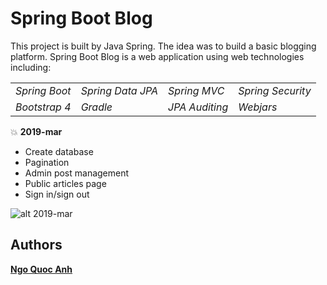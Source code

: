 # Spring Boot Blog

This project is built by Java Spring. The idea was to build a basic blogging platform. Spring Boot Blog is a web application using web technologies including:

|  |  |  |  |
| --- | --- |--- |--- |
| *Spring Boot* | *Spring Data JPA* | *Spring MVC*   | *Spring Security* |
| *Bootstrap 4* | *Gradle*          | *JPA Auditing* | *Webjars*         |

:boom: **2019-mar**

- Create database
- Pagination
- Admin post management
- Public articles page
- Sign in/sign out

![alt 2019-mar](https://3.bp.blogspot.com/-Mrg0DOmSmQI/XKIgRMa8H6I/AAAAAAAACnE/hS2rYjwFvkAtGT8loVi6TS5dmN0PD0DbACLcBGAs/s1600/2019-mar.png)

## Authors

**[Ngo Quoc Anh](https://github.com/ngoquocanh)**
